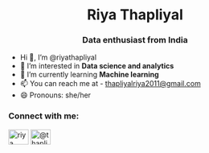 <h1 align="center"> Riya Thapliyal </h1>
<h3 align="center"> Data enthusiast from India </h3>
<!-- <p align="left"> <img src="https://komarev.com/ghpvc/?username=riyathapliyal&label=Profile%20views&color=0e75b6&style=flat" alt="riyathapliyal" /> </p> -->

                                                     
- Hi 👋, I’m @riyathapliyal
- 👀 I’m interested in **Data science and analytics**
- 🌱 I’m currently learning **Machine learning** 
- 📫 You can reach me at - thapliyalriya2011@gmail.com
- 😄 Pronouns: she/her

<h3 align="left">Connect with me:</h3>
<p align="left">
<a href="https://linkedin.com/in/riya-thapliyal/" target="blank"><img align="center" src="https://raw.githubusercontent.com/rahuldkjain/github-profile-readme-generator/master/src/images/icons/Social/linked-in-alt.svg" alt="riya thapliyal" height="30" width="40" /></a>
<a href="https://www.hackerrank.com/profile/thapliyalriya201" target="blank"><img align="center" src="https://raw.githubusercontent.com/rahuldkjain/github-profile-readme-generator/master/src/images/icons/Social/hackerrank.svg" alt="@thapliyalriya201" height="30" width="40" /></a>
</p>

<!---
riyathapliyal/riyathapliyal is a ✨ special ✨ repository because its `README.md` (this file) appears on your GitHub profile.
You can click the Preview link to take a look at your changes.
--->
